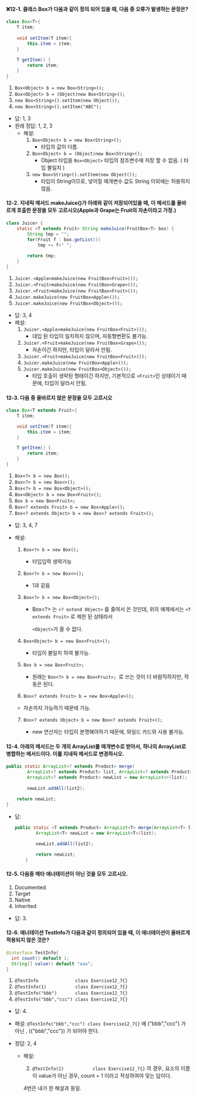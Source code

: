 #### ❌12-1. 클래스 Box가 다음과 같이 정의 되어 있을 때, 다음 중 오류가 발생하는 문장은?

```java
class Box<T>{
    T item;
    
    void setItem(T item){
        this.item = item;
    }
    
    T getItem() {
        return item;
    }
}
```

1. `Box<Object> b = new Box<String>();`
2. `Box<Object> b = (Object)new Box<String>();`
3. `new Box<String>().setItem(new Object());`
4. `new Box<String>().setItem("ABC");`

* 답: 1,  3
* 원래 정답: 1, 2, 3
  * 해설:
    1. `Box<Object> b = new Box<String>();`
       *  타입의 값이 다름.
    2. `Box<Object> b = (Object)new Box<String>();`
       * Object 타입을 `Box<Object>` 타입의 참조변수에 저장 할 수 없음. ( 타입 불일치 )
    3. `new Box<String>().setItem(new Object());`
       * 타입이 String이므로, 넣어질 매개변수 값도 String 이외에는 허용하지 않음.



#### 12-2. 지네릭 메서드 makeJuice()가 아래와 같이 저장되어있을 때, 이 메서드를 올바르게 호출한 문장을 모두 고르시오(Apple과 Grape는 Fruit의 자손이라고 가정.)

```java
class Juicer {
    static <T extends Fruit> String makeJuice(FruitBox<T> box) {
        String tmp = "";
        for(Fruit f : box.getList())
            tmp += f+" ";
        
        return tmp;
    }
}
```

1. `Juicer.<Apple>makeJuice(new FruitBox<Fruit>());`
2. `Juicer.<Fruit>makeJuice(new FruitBox<Grape>());`
3. `Juicer.<Fruit>makeJuice(new FruitBox<Fruit>());`
4. `Juicer.makeJuice(new FruitBox<Apple>());`
5. `Juicer.makeJuice(new FruitBox<Object>());`



* 답: 3, 4
* 해설:
  1. `Juicer.<Apple>makeJuice(new FruitBox<Fruit>());`
     * 대입 된 타입이 일치하지 않으며, 자동형변환도 불가능.
  2. `Juicer.<Fruit>makeJuice(new FruitBox<Grape>());`
     * 자손이긴 하지만, 타입이 달라서 안됨.
  3. `Juicer.<Fruit>makeJuice(new FruitBox<Fruit>());`
  4. `Juicer.makeJuice(new FruitBox<Apple>());`
  5. `Juicer.makeJuice(new FruitBox<Object>());`
     * 타입 호출이 생략된 형태이긴 하지만, 기본적으로 `<Fruit>`인 상태이기 때문에, 타입이 달라서 안됨.



#### 12-3. 다음 중 올바르지 않은 문장을 모두 고르시오

```java
class Box<T extends Fruit>{
    T item;

    void setItem(T item){
        this.item = item;
    }

    T getItem() {
        return item;
    }
}
```

1. `Box<?> b = new Box();`
2. `Box<?> b = new Box<>();`
3. `Box<?> b = new Box<Object>();`
4. `Box<Object> b = new Box<Fruit>();`
5. `Box b = new Box<Fruit>;` 
6. `Box<? extends Fruit> b = new Box<Apple>();`
7. `Box<? extends Object> b = new Box<? extends Fruit>();`



* 답: 3, 4,  7 

* 해설: 

  1. `Box<?> b = new Box();`

     * 타입입력 생략가능

  2. `Box<?> b = new Box<>();`

     * 1과 같음

  3. `Box<?> b = new Box<Object>();`

     * Box<?> 는 `<? extend Object>` 를 줄여서 쓴 것인데, 위의 예제에서는 `<T extends Fruit>` 로 제한 된 상태라서

       `<Object>`가 올 수 없다.

  4. `Box<Object> b = new Box<Fruit>();`

     * 타입이 불일치 하여 불가능.

  5. `Box b = new Box<Fruit>;`

     * 원래는 `Box<?> b = new Box<Fruit>; `로 쓰는 것이 더 바람직하지만, 작동은 된다.

  6.  `Box<? extends Fruit> b = new Box<Apple>();`

     * 자손까지 가능하기 때문에 가능.

  7. `Box<? extends Object> b = new Box<? extends Fruit>();`

     * new 연산자는 타입이 분명해야하기 때문에, 와일드 카드와 사용 불가능.





#### 12-4. 아래의 메서드는 두 개의 ArrayList를 매개변수로 받아서, 하나의 ArrayList로 병합하는 메서드이다. 이를 지네릭 메서드로 변경하시오.

```java
public static ArrayList<? extends Product> merge(
		ArrayList<? extends Product> list, ArrayList<? extends Product> list2) {
   		ArrayList<? extends Product> newList = new ArrayList<>(list);
    
    	newList.addAll(list2);
    
    return newList;
}
```

* 답:

  ```java
  public static <T extends Product> ArrayList<T> merge(ArrayList<T> list, ArrayList<T> list2) {
          ArrayList<T> newList = new ArrayList<T>(list);
  
          newList.addAll(list2);
  
          return newList;
      }
  ```

  

#### 12-5. 다음중 메타 애너테이션이 아닌 것을 모두 고르시오.

1. Documented
2. Target
3. Native
4. Inherited



* 답: 3.



#### 12-6. 애너테이션 TestInfo가 다음과 같이 정의되어 있을 때, 이 애너테이션이 올바르게 적용되지 않은 것은?

```java
@interface TestInfo{
  int count() default 1;
  String[] value() default "aaa";
}
```

1. `@TestInfo              class Exercise12_7{}`
2. `@TestInfo(1)           class Exercise12_7{}`
3. `@TestInfo("bbb")       class Exercise12_7{}`
4. `@TestInfo("bbb","ccc") class Exercise12_7{}`



* 답: 4.
* 해설: 
  `@TestInfo("bbb","ccc") class Exercise12_7{}` 에 ("bbb","ccc") 가 아닌 , ({"bbb","ccc"}) 가 되어야 한다.



* 정답: 2, 4

  * 해설: 

    2. `@TestInfo(1)           class Exercise12_7{}` 의 경우, 요소의 이름이 value가 아닌 경우, count = 1 이라고 작성하여야 맞는 답이다.

    4번은 내가 한 해설과 동일.


